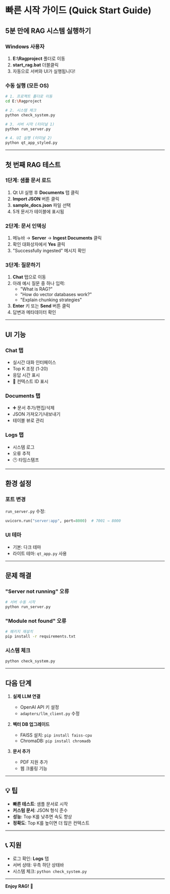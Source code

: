 # 빠른 시작 가이드 (Quick Start Guide)

## 5분 만에 RAG 시스템 실행하기

### Windows 사용자
1. **E:\Ragproject** 폴더로 이동
2. **start_rag.bat** 더블클릭
3. 자동으로 서버와 UI가 실행됩니다!

### 수동 실행 (모든 OS)
```bash
# 1. 프로젝트 폴더로 이동
cd E:\Ragproject

# 2. 시스템 체크
python check_system.py

# 3. 서버 시작 (터미널 1)
python run_server.py

# 4. UI 실행 (터미널 2)
python qt_app_styled.py
```

---

## 첫 번째 RAG 테스트

### 1단계: 샘플 문서 로드
1. Qt UI 실행 후 **Documents** 탭 클릭
2. **Import JSON** 버튼 클릭
3. **sample_docs.json** 파일 선택
4. 5개 문서가 테이블에 표시됨

### 2단계: 문서 인덱싱
1. 메뉴바 → **Server** → **Ingest Documents** 클릭
2. 확인 대화상자에서 **Yes** 클릭
3. "Successfully ingested" 메시지 확인

### 3단계: 질문하기
1. **Chat** 탭으로 이동
2. 아래 예시 질문 중 하나 입력:
   - "What is RAG?"
   - "How do vector databases work?"
   - "Explain chunking strategies"
3. **Enter** 키 또는 **Send** 버튼 클릭
4. 답변과 메타데이터 확인

---

## UI 기능

### Chat 탭
- 실시간 대화 인터페이스
- Top K 조정 (1-20)
- 응답 시간 표시
- 🔗 컨텍스트 ID 표시

### Documents 탭
- ➕ 문서 추가/편집/삭제
- JSON 가져오기/내보내기
- 테이블 뷰로 관리

### Logs 탭
- 시스템 로그
- 오류 추적
- 🕐 타임스탬프

---

## 환경 설정

### 포트 변경
`run_server.py` 수정:
```python
uvicorn.run("server:app", port=8000)  # 7001 → 8000
```

### UI 테마
- 기본: 다크 테마
- 라이트 테마: `qt_app.py` 사용

---

## 문제 해결

### "Server not running" 오류
```bash
# 서버 수동 시작
python run_server.py
```

### "Module not found" 오류
```bash
# 패키지 재설치
pip install -r requirements.txt
```

### 시스템 체크
```bash
python check_system.py
```

---

## 다음 단계

1. **실제 LLM 연결**
   - OpenAI API 키 설정
   - `adapters/llm_client.py` 수정

2. **벡터 DB 업그레이드**
   - FAISS 설치: `pip install faiss-cpu`
   - ChromaDB: `pip install chromadb`

3. **문서 추가**
   - PDF 지원 추가
   - 웹 크롤링 기능

---

## 💡 팁

- **빠른 테스트**: 샘플 문서로 시작
- **커스텀 문서**: JSON 형식 준수
- **성능**: Top K를 낮추면 속도 향상
- **정확도**: Top K를 높이면 더 많은 컨텍스트

---

## 📞 지원

- 로그 확인: **Logs** 탭
- 서버 상태: 우측 하단 상태바
- 시스템 체크: `python check_system.py`

---

**Enjoy RAG! 🎉**
